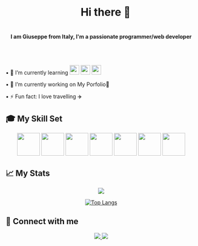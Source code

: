 <div id="user-content-toc"  align="center">
  <ul>
    <summary><h1 style="display: inline-block;">Hi there 👋</h1></summary>
  </ul>
  <h4>I am Giuseppe from Italy, I'm a passionate programmer/web developer <h4>
</div>
    <br />
    <br />


    
 


▪ 🌱 I’m currently learning <img height="25" width="25" src="https://cdn.jsdelivr.net/gh/devicons/devicon/icons/django/django-plain.svg" /> <img height="25" width="25" src="https://cdn.jsdelivr.net/gh/devicons/devicon/icons/javascript/javascript-original.svg" />  <img height="25" width="25" src="https://cdn.jsdelivr.net/gh/devicons/devicon/icons/react/react-original-wordmark.svg" /> 

▪ 🔭 I’m currently working on My Porfolio📜
    
▪ ⚡ Fun fact: I love travelling ✈️







<!--
**Giuseppe-Bonifati/Giuseppe-Bonifati** is a ✨ _special_ ✨ repository because its `README.md` (this file) appears on your GitHub profile.

Here are some ideas to get you started:

- 🔭 I’m currently working on ...
- 🌱 I’m currently learning ...
- 👯 I’m looking to collaborate on ...
- 🤔 I’m looking for help with ...
- 💬 Ask me about ...
- 📫 How to reach me: ...
- 😄 Pronouns: ...
- ⚡ Fun fact: ...
-->

## 🎓 My Skill Set

<div align = "center">

<img height="60" width="60" src="https://cdn.jsdelivr.net/gh/devicons/devicon/icons/html5/html5-original-wordmark.svg" /> <img height="60" width="60" src="https://cdn.jsdelivr.net/gh/devicons/devicon/icons/css3/css3-original-wordmark.svg" />  <img height="60" width="60" src="https://cdn.jsdelivr.net/gh/devicons/devicon/icons/python/python-original-wordmark.svg" /> <img height="60" width="60" src="https://cdn.jsdelivr.net/gh/devicons/devicon/icons/postgresql/postgresql-original-wordmark.svg" /> <img height="60" width="60" src="https://cdn.jsdelivr.net/gh/devicons/devicon/icons/git/git-plain-wordmark.svg" /> <img height="60" width="60" src="https://cdn.jsdelivr.net/gh/devicons/devicon/icons/github/github-original-wordmark.svg" /> <img height="60" width="60" src="https://cdn.jsdelivr.net/gh/devicons/devicon/icons/vscode/vscode-original-wordmark.svg" />
  
</div>

## 📈 My Stats

<div align = "center">
 <img src="https://github-readme-stats.vercel.app/api?username=Giuseppe-Bonifati&bg_color=30,e96443,904e95&title_color=fff&text_color=fff" > 
 
 [![Top Langs](https://github-readme-stats.vercel.app/api/top-langs/?username=Giuseppe-Bonifati&bg_color=30,e96443,904e95&title_color=fff&text_color=fff&layout=compact)](https://github.com/Giuseppe-Bonifati/github-readme-stats)
</div>


## 📲 Connect with me

<div align = "center">
<a href="mailto:giuseppebonifati1989@gmail.com"><img src =  "https://img.shields.io/badge/-Gmail-orange?logo=gmail" > </a>
<a href="https://www.linkedin.com/in/giuseppe-bonifati-738640261/"><img src="https://img.shields.io/badge/LinkedIn-blue?style=flat&logo=linkedin&labelColor=blue"></a>

</div>
